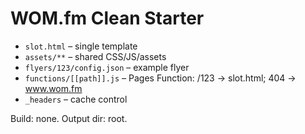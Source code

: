 # WOM.fm Clean Starter

- `slot.html` – single template
- `assets/**` – shared CSS/JS/assets
- `flyers/123/config.json` – example flyer
- `functions/[[path]].js` – Pages Function: /123 → slot.html; 404 → www.wom.fm
- `_headers` – cache control

Build: none. Output dir: root.
